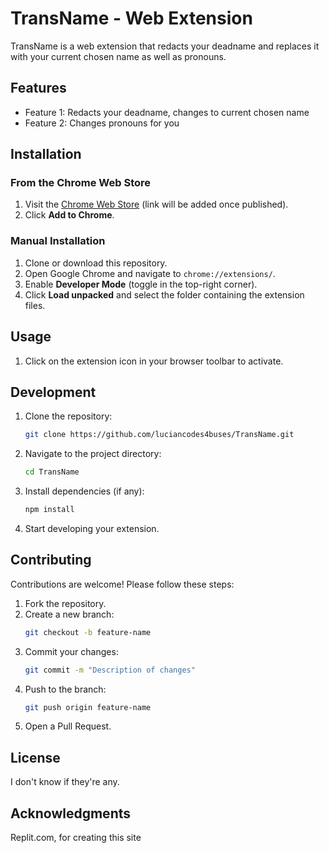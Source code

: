 # TransName - Web Extension

TransName is a web extension that redacts your deadname and replaces it with your current chosen name as well as pronouns.

## Features
- Feature 1: Redacts your deadname, changes to current chosen name
- Feature 2: Changes pronouns for you

## Installation

### From the Chrome Web Store
1. Visit the [Chrome Web Store](#) (link will be added once published).
2. Click **Add to Chrome**.

### Manual Installation
1. Clone or download this repository.
2. Open Google Chrome and navigate to `chrome://extensions/`.
3. Enable **Developer Mode** (toggle in the top-right corner).
4. Click **Load unpacked** and select the folder containing the extension files.

## Usage
1. Click on the extension icon in your browser toolbar to activate.

## Development
1. Clone the repository:
   ```bash
   git clone https://github.com/luciancodes4buses/TransName.git
   ```
2. Navigate to the project directory:
   ```bash
   cd TransName
   ```
3. Install dependencies (if any):
   ```bash
   npm install
   ```
4. Start developing your extension.

## Contributing
Contributions are welcome! Please follow these steps:
1. Fork the repository.
2. Create a new branch:
   ```bash
   git checkout -b feature-name
   ```
3. Commit your changes:
   ```bash
   git commit -m "Description of changes"
   ```
4. Push to the branch:
   ```bash
   git push origin feature-name
   ```
5. Open a Pull Request.

## License
I don't know if they're any.

## Acknowledgments
Replit.com, for creating this site

